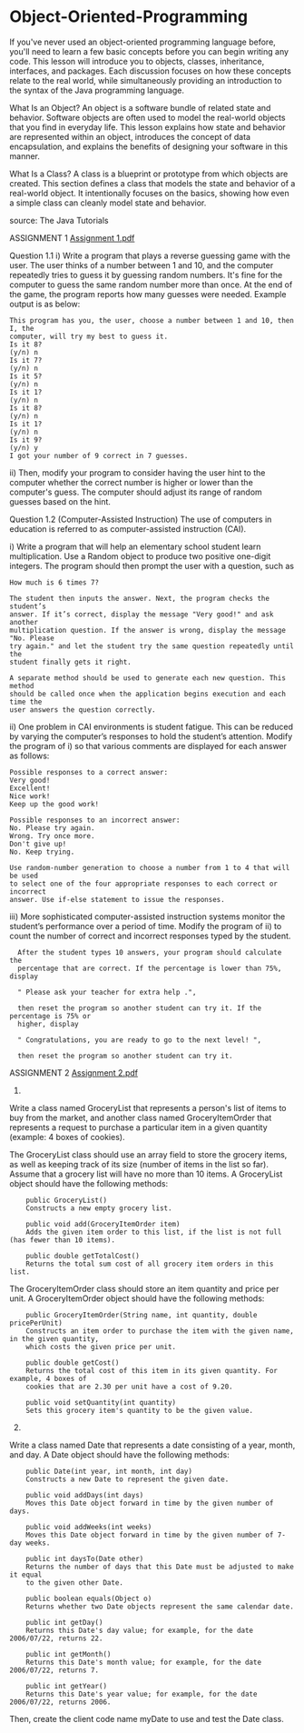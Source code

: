 # Object-Oriented-Programming

If you've never used an object-oriented programming language before, you'll need to learn a few basic concepts before you can begin writing any code. This lesson will introduce you to objects, classes, inheritance, interfaces, and packages. Each discussion focuses on how these concepts relate to the real world, while simultaneously providing an introduction to the syntax of the Java programming language.

What Is an Object?
An object is a software bundle of related state and behavior. Software objects are often used to model the real-world objects that you find in everyday life. This lesson explains how state and behavior are represented within an object, introduces the concept of data encapsulation, and explains the benefits of designing your software in this manner.

What Is a Class?
A class is a blueprint or prototype from which objects are created. This section defines a class that models the state and behavior of a real-world object. It intentionally focuses on the basics, showing how even a simple class can cleanly model state and behavior.

source: The Java Tutorials

ASSIGNMENT 1 [Assignment 1.pdf](https://github.com/kitkatlky/Object-Oriented-Programming/files/7597576/Assignment.1.pdf)

Question 1.1
i)  Write a program that plays a reverse guessing game with the user. The
    user thinks of a number between 1 and 10, and the computer repeatedly
    tries to guess it by guessing random numbers. It's fine for the computer
    to guess the same random number more than once. At the end of the
    game, the program reports how many guesses were needed. Example
    output is as below:
    
    This program has you, the user, choose a number between 1 and 10, then I, the
    computer, will try my best to guess it.
    Is it 8?
    (y/n) n
    Is it 7?
    (y/n) n
    Is it 5?
    (y/n) n
    Is it 1?
    (y/n) n
    Is it 8?
    (y/n) n
    Is it 1?
    (y/n) n
    Is it 9?
    (y/n) y
    I got your number of 9 correct in 7 guesses.
    
ii) Then, modify your program to consider having the user hint to the
    computer whether the correct number is higher or lower than the
    computer's guess. The computer should adjust its range of random
    guesses based on the hint.
    
    
Question 1.2
(Computer-Assisted Instruction) The use of computers in education is referred to
as computer-assisted instruction (CAI).

i)  Write a program that will help an elementary school student learn multiplication.
    Use a Random object to produce two positive one-digit integers. The program
    should then prompt the user with a question, such as
    
    How much is 6 times 7?
    
    The student then inputs the answer. Next, the program checks the student’s
    answer. If it’s correct, display the message "Very good!" and ask another
    multiplication question. If the answer is wrong, display the message "No. Please
    try again." and let the student try the same question repeatedly until the
    student finally gets it right.
    
    A separate method should be used to generate each new question. This method
    should be called once when the application begins execution and each time the
    user answers the question correctly.
    
ii) One problem in CAI environments is student fatigue. This can be reduced by
    varying the computer’s responses to hold the student’s attention. Modify the
    program of i) so that various comments are displayed for each answer as follows:
    
    Possible responses to a correct answer:
    Very good!
    Excellent!
    Nice work!
    Keep up the good work!
    
    Possible responses to an incorrect answer:
    No. Please try again.
    Wrong. Try once more.
    Don't give up!
    No. Keep trying.
    
    Use random-number generation to choose a number from 1 to 4 that will be used
    to select one of the four appropriate responses to each correct or incorrect
    answer. Use if-else statement to issue the responses.
    
iii)  More sophisticated computer-assisted instruction systems monitor the student’s
      performance over a period of time. Modify the program of ii) to count the number
      of correct and incorrect responses typed by the student.
      
      After the student types 10 answers, your program should calculate the
      percentage that are correct. If the percentage is lower than 75%, display
      
      " Please ask your teacher for extra help .",
      
      then reset the program so another student can try it. If the percentage is 75% or
      higher, display
      
      " Congratulations, you are ready to go to the next level! ",
      
      then reset the program so another student can try it.



ASSIGNMENT 2 [Assignment 2.pdf](https://github.com/kitkatlky/Object-Oriented-Programming/files/7597734/Assignment.2.pdf)

1.
Write a class named GroceryList that represents a person's list of items to buy from the 
market, and another class named GroceryItemOrder that represents a request to purchase 
a particular item in a given quantity (example: 4 boxes of cookies).

The GroceryList class should use an array field to store the grocery items, as well as 
keeping track of its size (number of items in the list so far). Assume that a grocery list 
will have no more than 10 items. A GroceryList object should have the following methods:

        public GroceryList()
        Constructs a new empty grocery list.
        
        public void add(GroceryItemOrder item)
        Adds the given item order to this list, if the list is not full (has fewer than 10 items).
        
        public double getTotalCost()
        Returns the total sum cost of all grocery item orders in this list.
        
The GroceryItemOrder class should store an item quantity and price per unit. 
A GroceryItemOrder object should have the following methods:

        public GroceryItemOrder(String name, int quantity, double pricePerUnit) 
        Constructs an item order to purchase the item with the given name, in the given quantity,
        which costs the given price per unit.
        
        public double getCost()
        Returns the total cost of this item in its given quantity. For example, 4 boxes of 
        cookies that are 2.30 per unit have a cost of 9.20.
        
        public void setQuantity(int quantity)
        Sets this grocery item's quantity to be the given value.
       
2.
Write a class named Date that represents a date consisting of a year, month, and day. 
A Date object should have the following methods:

        public Date(int year, int month, int day)
        Constructs a new Date to represent the given date.

        public void addDays(int days)
        Moves this Date object forward in time by the given number of days.
        
        public void addWeeks(int weeks)
        Moves this Date object forward in time by the given number of 7-day weeks.
        
        public int daysTo(Date other)
        Returns the number of days that this Date must be adjusted to make it equal 
        to the given other Date.
        
        public boolean equals(Object o)
        Returns whether two Date objects represent the same calendar date.
        
        public int getDay()
        Returns this Date's day value; for example, for the date 2006/07/22, returns 22.
        
        public int getMonth()
        Returns this Date's month value; for example, for the date 2006/07/22, returns 7.
        
        public int getYear()
        Returns this Date's year value; for example, for the date 2006/07/22, returns 2006.
        
Then, create the client code name myDate to use and test the Date class.
